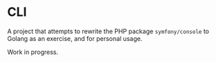 # CLI

A project that attempts to rewrite the PHP package `symfony/console` to Golang as an exercise, and for personal usage.

Work in progress.